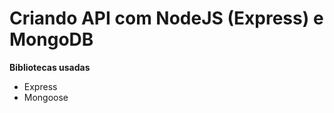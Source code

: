 <h1>Criando API com NodeJS (Express) e MongoDB</h1>

<p><strong>Bibliotecas usadas</strong></p>
<ul>
    <li>Express</li>
    <li>Mongoose</li>
</ul>